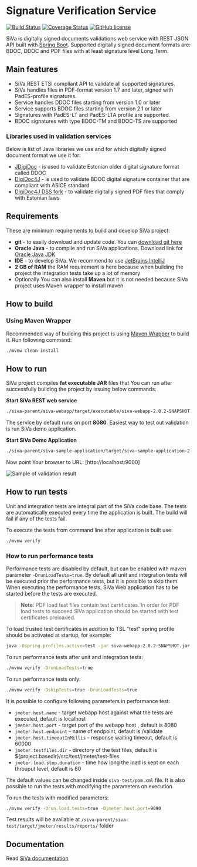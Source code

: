# Signature Verification Service

[![Build Status](https://travis-ci.org/open-eid/SiVa.svg?branch=develop)](https://travis-ci.org/open-eid/SiVa)
[![Coverage Status](https://coveralls.io/repos/github/open-eid/SiVa/badge.svg?branch=develop)](https://coveralls.io/github/open-eid/SiVa?branch=develop)
[![GitHub license](https://img.shields.io/badge/license-GPLv2-blue.svg)](https://raw.githubusercontent.com/open-eid/SiVa/develop/LICENSE.md)

SiVa is digitally signed documents validations web service with REST JSON API
built with [Spring Boot](http://projects.spring.io/spring-boot/). Supported digitally
signed document formats are: BDOC, DDOC and PDF files with at least signature level Long Term.

## Main features

* SiVa REST ETSI compliant API to validate all supported signatures.
* SiVa handles files in PDF-format version 1.7 and later, signed with PadES-profile signatures.
* Service handles DDOC files starting from version 1.0 or later
* Service supports BDOC files starting from version 2.1 or later
* Signatures with PadES-LT and PadES-LTA profile are supported.
* BDOC signatures with type BDOC-TM and BDOC-TS are supported

### Libraries used in validation services

Below is list of Java libraries we use and for which digitally signed document format we use it for:

* [JDigiDoc](https://github.com/open-eid/jdigidoc) - is used to validate Estonian older digital
  signature format called DDOC
* [DigiDoc4J](https://github.com/open-eid/digidoc4j) - is used to validate BDOC digital signature container
  that are compliant with ASiCE standard
* [DigiDoc4J DSS fork](https://github.com/open-eid/sd-dss) - to validate digitally signed PDF files that
  comply with Estonian laws

## Requirements

These are minimum requirements to build and develop SiVa project:

* **git** - to easily download and update code. You can [download git here](https://git-scm.com/)
* **Oracle Java** - to compile and run SiVa applications. Download link for [Oracle Java JDK](http://www.oracle.com/technetwork/java/javase/downloads/jdk8-downloads-2133151.html)
* **IDE** - to develop SiVa. We recommend to use [JetBrains IntelliJ](https://www.jetbrains.com/idea/)
* **2 GB of RAM** the RAM requirement is here because when building the project the integration tests take up a lot of memory
* Optionally You can also install **Maven** but it is not needed because SiVa project uses Maven wrapper to install maven

## How to build

### Using Maven Wrapper

Recommended way of building this project is using [Maven Wrapper](https://github.com/takari/maven-wrapper) to build it.
Run following command:

```bash
./mvnw clean install
```

## How to run

SiVa project compiles **fat executable JAR** files that You can run after successfully building the
project by issuing below commands:

**Start SiVa REST web service**

```bash
./siva-parent/siva-webapp/target/executable/siva-webapp-2.0.2-SNAPSHOT.jar
```

The service by default runs on port **8080**. Easiest way to test out validation is run SiVa demo
application.

**Start SiVa Demo Application**

```bash
./siva-parent/siva-sample-application/target/siva-sample-application-2.0.2-SNAPSHOT.jar
```

Now point Your browser to URL: [http://localhost:9000]

![Sample of validation result](https://raw.githubusercontent.com/open-eid/SiVa/develop/docs/img/siva-responsive.png)

## How to run tests

Unit and integration tests are integral part of the SiVa code base. The tests are automatically executed every time the application is built. The build will fail if any of the tests fail.

To execute the tests from command line after application is built use:

```bash
./mvnw verify
```

### How to run performance tests

Performance tests are disabled by default, but can be enabled with maven parameter `-DrunLoadTests=true`. By default all unit
and integration tests will be executed prior the performance tests, but it is possible to skip them. When executing the performance tests, SiVa
Web application has to be started before the tests are executed.

> **Note**: PDF load test files contain test certificates. In order for PDF load tests to succeed
> SiVa application should be started with test certificates preloaded.

To load trusted test certificates in addition to TSL "test" spring profile should be activated at startup, for example:

```bash
java -Dspring.profiles.active=test -jar siva-webapp-2.0.2-SNAPSHOT.jar
```

To run performance tests after unit and integration tests:

```bash
./mvnw verify -DrunLoadTests=true
```

To run performance tests only:

```bash
./mvnw verify -DskipTests=true -DrunLoadTests=true
```

It is possible to configure following parameters in performance test:

  * `jmeter.host.name` - target webapp host against what the tests are executed, default is localhost
  * `jmeter.host.port` - target port of the webapp host , default is 8080
  * `jmeter.host.endpoint` - name of endpoint, default is /validate
  * `jmeter.host.timeoutInMillis` - response waiting timeout, default is 60000
  * `jmeter.testfiles.dir` - directory of the test files, default is ${project.basedir}/src/test/jmeter/test-files
  * `jmeter.load.step.duration` - time how long the load is kept on each throuput level, default is 60

The default values can be changed inside `siva-test/pom.xml` file. It is also possible to run the tests with modifying the parameters on execution.

To run the tests with modified parameters:

```bash
./mvnw verify -Drun.load.tests=true -Djmeter.host.port=9090
```

Test results will be available at `/siva-parent/siva-test/target/jmeter/results/reports/` folder

## Documentation

Read [SiVa documentation](http://open-eid.github.io/SiVa/)
